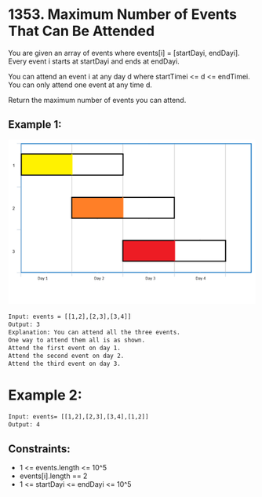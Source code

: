 # 1353. Maximum Number of Events That Can Be Attended

You are given an array of events where events[i] = [startDayi, endDayi]. Every event i starts at startDayi and ends at endDayi.

You can attend an event i at any day d where startTimei <= d <= endTimei. You can only attend one event at any time d.

Return the maximum number of events you can attend.

## Example 1:

![Example 1](./images/ex1.png)

```
Input: events = [[1,2],[2,3],[3,4]]
Output: 3
Explanation: You can attend all the three events.
One way to attend them all is as shown.
Attend the first event on day 1.
Attend the second event on day 2.
Attend the third event on day 3.
```

# Example 2:

```
Input: events= [[1,2],[2,3],[3,4],[1,2]]
Output: 4
```

## Constraints:

- 1 <= events.length <= 10^5
- events[i].length == 2
- 1 <= startDayi <= endDayi <= 10^5
